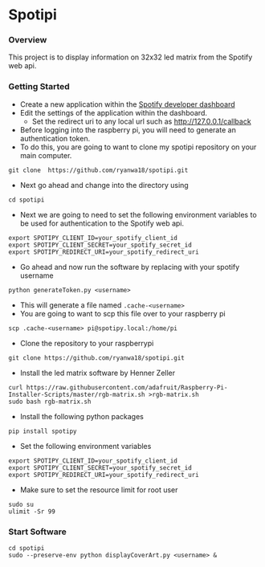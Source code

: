 # Spotipi
### Overview
This project is to display information on 32x32 led matrix from the Spotify web api.
### Getting Started
* Create a new application within the [Spotify developer dashboard](https://developer.spotify.com/dashboard/applications) <br />
* Edit the settings of the application within the dashboard.
    * Set the redirect uri to any local url such as http://127.0.0.1/callback
* Before logging into the raspberry pi, you will need to generate an authentication token.
* To do this, you are going to want to clone my spotipi repository on your main computer.
```
git clone  https://github.com/ryanwa18/spotipi.git
```
* Next go ahead and change into the directory using 
```
cd spotipi
```
* Next we are going to need to set the following environment variables to be used for authentication to the Spotify web api.
```
export SPOTIPY_CLIENT_ID=your_spotify_client_id
export SPOTIPY_CLIENT_SECRET=your_spotify_secret_id
export SPOTIPY_REDIRECT_URI=your_spotify_redirect_uri
```
* Go ahead and now run the software by replacing <username> with your spotify username
```
python generateToken.py <username>
```
* This will generate a file named `.cache-<username>`
* You are going to want to scp this file over to your raspberry pi
```
scp .cache-<username> pi@spotipy.local:/home/pi
```
* Clone the repository to your raspberrypi 
```
git clone https://github.com/ryanwa18/spotipi.git
```
* Install the led matrix software by Henner Zeller <br />
```
curl https://raw.githubusercontent.com/adafruit/Raspberry-Pi-Installer-Scripts/master/rgb-matrix.sh >rgb-matrix.sh
sudo bash rgb-matrix.sh
```
* Install the following python packages
```
pip install spotipy
```
* Set the following environment variables
```
export SPOTIPY_CLIENT_ID=your_spotify_client_id
export SPOTIPY_CLIENT_SECRET=your_spotify_secret_id
export SPOTIPY_REDIRECT_URI=your_spotify_redirect_uri
```
* Make sure to set the resource limit for root user
```
sudo su
ulimit -Sr 99
```
### Start Software
```
cd spotipi
sudo --preserve-env python displayCoverArt.py <username> &
```
